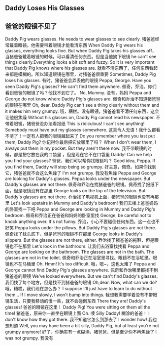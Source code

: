 ## Daddy Loses His Glasses
## 爸爸的眼镜不见了

Daddy Pig wears glasses. He needs to wear glasses to see clearly.
猪爸爸经常戴着眼镜。他需要带着眼镜才能看清东西
When Daddy Pig wears his glasses, everything looks fine. But when Daddy Pig takes his glasses off...
当猪爸爸戴着眼镜的时候，可以看清任何东西。但是当他摘下眼镜
he can't see things clearly.Everything looks a bit soft and fuzzy. So it is very important that Daddy Pig knows where his glasses are.
就看不清东西了，任何东西看起来都是模糊的。所以知道眼镜在哪里，对猪爸爸很重要
Sometimes, Daddy Pig loses his glasses.
有时，猪爸爸会弄丢他的眼镜
Peppa, George. Have you seen Daddy Pig's glasses? He can't find them anywhere.
佩奇，乔治。你们看到爸爸的眼镜了吗？他找不到它了。
No, Mummy.
没有，妈妈
Peppa and George do not know where Daddy Pig's glasses are.
佩奇和乔治不知道猪爸爸的眼镜在哪里
Oh, dear. Daddy Pig can't see a thing clearly without them and it makes him very grumpy.
哦，糟糕。没有眼镜，猪爸爸看不清任何东西，这会让他很焦躁
Without his glasses on, Daddy Pig cannot read his newspaper.
不带着眼镜，猪爸爸没办法看报纸
This is ridiculous! I can't see anything! Somebody must have put my glasses somewhere.
这真令人无语！我什么都看不清了！一定有人把我的眼镜藏起来了
Do you remember where you last put them, Daddy Pig?
你记得你最后把它放哪里了吗？
When I don't wear them, I always put them in my pocket. But they aren't there now.
我不带眼镜的时候，都是把它放在我的口袋里 ，但是现在它不在口袋里
Daddy! Can we help you find your glasses?
爸爸，我们可以帮你找眼镜吗？
Good idea, Peppa. If you find them, Daddy will stop being so grumpy.
好主意，佩奇。如果你找到它，猪爸爸就不会这么焦躁了
I'm not grumpy.
我没有焦躁
Peppa and George are looking for Daddy's glasses. Peppa looks under the newspaper. But Daddy's glasses are not there.
佩奇和乔治在找猪爸爸的眼镜。佩奇找了报纸下面，但是眼镜没有在那里
George looks on the top of the television. But Daddy's glasses are not there.
乔治找了电视机上面，猪爸爸的眼镜也没有再那里
Let's look upstairs in Mummy and Daddy's bedroom!
我们去楼上爸爸妈妈的卧室找一下吧
Peppa and George are looking in Mummy and Daddy Pig's bedroom.
佩奇和乔治正在爸爸和妈妈的卧室里找
George, be careful not to knock anything over. It's not funny.
乔治，小心不要碰倒任何东西。这一点也不好笑
Peppa looks under the pillows. But Daddy Pig's glasses are not there.
佩奇找了枕头底下，但是爸爸的眼镜不在那里
George looks in Daddy's slippers. But the glasses are not there, either.
乔治找了猪爸爸的拖鞋，但是眼镜也不在那里
Let's look in the bathroom.
让我们去浴室找找看
Peppa and George are looking on the bathroom. The glasses are not in the bath. The glasses are not in the toilet.
佩奇和乔治正在浴室里寻找。眼镜不在浴缸里。眼镜也不在马桶里
Oh. Hmm! It's too difficult.
哦，嗯~，这也太难了
Peppa and George cannot find Daddy Pig's glasses anywhere.
佩奇和乔治哪里都找不到猪爸爸的眼镜
We've looked everywhere. But we can't find Daddy's glasses.
我们找了每个地方，但是找不到猪爸爸的眼镜
Oh,dear. Now, what can we do?
哦，糟糕，我们现在怎么办？
I suppose I'll just have to learn to do without them... If I move slowly, I won't bump into things.
我想我需要学着没有不带眼镜生活，只要我移动的慢一些，就不会碰倒东西
There they are! Daddy's glasses!
爸爸的眼镜在这里！
Daddy Pig! You were sitting on them all the time!
猪爸爸，原来你一直坐在眼镜上面
Oh.
噢
Silly Daddy!
糊涂的爸爸！
I don't know how they got there.
我不知道它怎么到那去了
I wonder how!
我也想知道
Well, you may have been a bit silly, Daddy Pig, but at least you're not grumpy anymore!
好了，你确实有一点糊涂，猪爸爸，但是至少你不再焦躁了
I was not grumpy.
我没有
